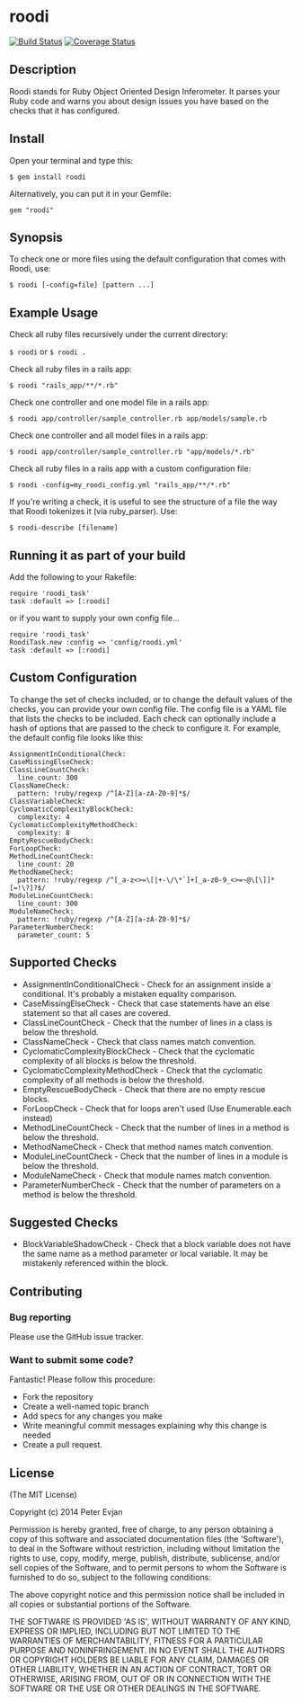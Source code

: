 # roodi

[![Build Status](https://travis-ci.org/roodi/roodi.png?branch=master)](https://travis-ci.org/roodi/roodi)
[![Coverage Status](https://coveralls.io/repos/roodi/roodi/badge.png?branch=master)](https://coveralls.io/r/roodi/roodi?branch=master)

## Description

Roodi stands for Ruby Object Oriented Design Inferometer. It parses your Ruby code and warns you about design issues you have based on the checks that it has configured.

## Install

Open your terminal and type this:

`$ gem install roodi`

Alternatively, you can put it in your Gemfile:

`gem "roodi"`

## Synopsis

To check one or more files using the default configuration that comes with Roodi, use:

`$ roodi [-config=file] [pattern ...]`

## Example Usage

Check all ruby files recursively under the current directory:

`$ roodi` or `$ roodi .`

Check all ruby files in a rails app:

`$ roodi "rails_app/**/*.rb"`

Check one controller and one model file in a rails app:

`$ roodi app/controller/sample_controller.rb app/models/sample.rb`

Check one controller and all model files in a rails app:

`$ roodi app/controller/sample_controller.rb "app/models/*.rb"`

Check all ruby files in a rails app with a custom configuration file:

`$ roodi -config=my_roodi_config.yml "rails_app/**/*.rb"`

If you're writing a check, it is useful to see the structure of a file the way that Roodi tokenizes it (via ruby_parser). Use:

`$ roodi-describe [filename]`

## Running it as part of your build

Add the following to your Rakefile:

    require 'roodi_task'
    task :default => [:roodi]

or if you want to supply your own config file...

    require 'roodi_task'
    RoodiTask.new :config => 'config/roodi.yml'
    task :default => [:roodi]

## Custom Configuration

To change the set of checks included, or to change the default values of the checks, you can provide your own config file.  The config file is a YAML file that lists the checks to be included.  Each check can optionally include a hash of options that are passed to the check to configure it.  For example, the default config file looks like this:

    AssignmentInConditionalCheck:
    CaseMissingElseCheck:
    ClassLineCountCheck:
      line_count: 300
    ClassNameCheck:
      pattern: !ruby/regexp /^[A-Z][a-zA-Z0-9]*$/
    ClassVariableCheck:
    CyclomaticComplexityBlockCheck:
      complexity: 4
    CyclomaticComplexityMethodCheck:
      complexity: 8
    EmptyRescueBodyCheck:
    ForLoopCheck:
    MethodLineCountCheck:
      line_count: 20
    MethodNameCheck:
      pattern: !ruby/regexp /^[_a-z<>=\[|+-\/\*`]+[_a-z0-9_<>=~@\[\]]*[=!\?]?$/
    ModuleLineCountCheck:
      line_count: 300
    ModuleNameCheck:
      pattern: !ruby/regexp /^[A-Z][a-zA-Z0-9]*$/
    ParameterNumberCheck:
      parameter_count: 5

## Supported Checks

* AssignmentInConditionalCheck - Check for an assignment inside a conditional.  It's probably a mistaken equality comparison.
* CaseMissingElseCheck - Check that case statements have an else statement so that all cases are covered.
* ClassLineCountCheck - Check that the number of lines in a class is below the threshold.
* ClassNameCheck - Check that class names match convention.
* CyclomaticComplexityBlockCheck - Check that the cyclomatic complexity of all blocks is below the threshold.
* CyclomaticComplexityMethodCheck - Check that the cyclomatic complexity of all methods is below the threshold.
* EmptyRescueBodyCheck - Check that there are no empty rescue blocks.
* ForLoopCheck - Check that for loops aren't used (Use Enumerable.each instead)
* MethodLineCountCheck - Check that the number of lines in a method is below the threshold.
* MethodNameCheck - Check that method names match convention.
* ModuleLineCountCheck - Check that the number of lines in a module is below the threshold.
* ModuleNameCheck - Check that module names match convention.
* ParameterNumberCheck - Check that the number of parameters on a method is below the threshold.

## Suggested Checks

* BlockVariableShadowCheck - Check that a block variable does not have the same name as a method parameter or local variable.  It may be mistakenly referenced within the block.

## Contributing

### Bug reporting
Please use the GitHub issue tracker.

### Want to submit some code?
Fantastic! Please follow this procedure:
- Fork the repository
- Create a well-named topic branch
- Add specs for any changes you make
- Write meaningful commit messages explaining why this change is needed
- Create a pull request.

## License

(The MIT License)

Copyright (c) 2014 Peter Evjan

Permission is hereby granted, free of charge, to any person obtaining
a copy of this software and associated documentation files (the
'Software'), to deal in the Software without restriction, including
without limitation the rights to use, copy, modify, merge, publish,
distribute, sublicense, and/or sell copies of the Software, and to
permit persons to whom the Software is furnished to do so, subject to
the following conditions:

The above copyright notice and this permission notice shall be
included in all copies or substantial portions of the Software.

THE SOFTWARE IS PROVIDED 'AS IS', WITHOUT WARRANTY OF ANY KIND,
EXPRESS OR IMPLIED, INCLUDING BUT NOT LIMITED TO THE WARRANTIES OF
MERCHANTABILITY, FITNESS FOR A PARTICULAR PURPOSE AND NONINFRINGEMENT.
IN NO EVENT SHALL THE AUTHORS OR COPYRIGHT HOLDERS BE LIABLE FOR ANY
CLAIM, DAMAGES OR OTHER LIABILITY, WHETHER IN AN ACTION OF CONTRACT,
TORT OR OTHERWISE, ARISING FROM, OUT OF OR IN CONNECTION WITH THE
SOFTWARE OR THE USE OR OTHER DEALINGS IN THE SOFTWARE.
